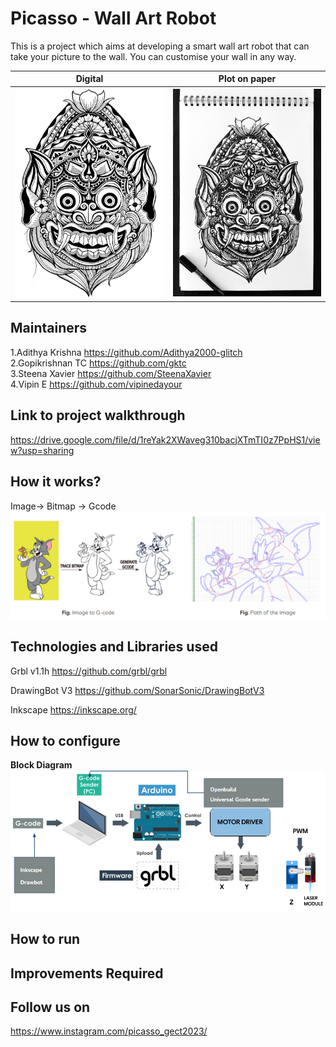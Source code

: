 # Picasso - Wall Art Robot

This is a project which aims at developing a smart wall art robot that can take your picture to the wall. You can customise your wall in any way.

Digital            |  Plot on paper
:-------------------------:|:-------------------------:
<img src="Images/barong%20digital.jpg" width=500px>  |  <img src="Images/barong%20drawn.jpg" width=500px>


## Maintainers
1.Adithya Krishna   https://github.com/Adithya2000-glitch   
2.Gopikrishnan TC  https://github.com/gktc  
3.Steena Xavier  https://github.com/SteenaXavier  
4.Vipin E https://github.com/vipinedayour
## Link to project walkthrough
https://drive.google.com/file/d/1reYak2XWaveg310bacjXTmTI0z7PpHS1/view?usp=sharing
## How it works?

Image-> Bitmap -> Gcode
<img src="Images/workflow.png" >

## Technologies and Libraries used
Grbl  v1.1h https://github.com/grbl/grbl

DrawingBot V3 https://github.com/SonarSonic/DrawingBotV3

Inkscape https://inkscape.org/

## How to configure
**Block Diagram**
<img src="Images/blockdiagram.png">

## How to run
## Improvements Required
## Follow us on
https://www.instagram.com/picasso_gect2023/

